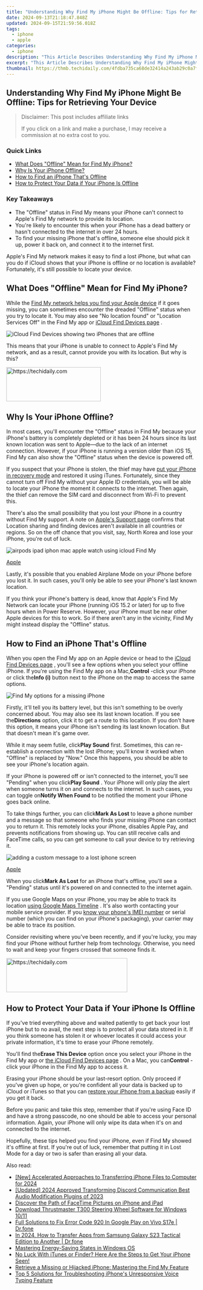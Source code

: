 ```yaml
---
title: "Understanding Why Find My iPhone Might Be Offline: Tips for Retrieving Your Device"
date: 2024-09-13T21:18:47.848Z
updated: 2024-09-15T21:59:56.018Z
tags:
  - iphone
  - apple
categories:
  - iphone
description: "This Article Describes Understanding Why Find My iPhone Might Be Offline: Tips for Retrieving Your Device"
excerpt: "This Article Describes Understanding Why Find My iPhone Might Be Offline: Tips for Retrieving Your Device"
thumbnail: https://thmb.techidaily.com/4fdba735ca68de32414a243ab29c0a7ff66726341a93d84f39e27448ba642383.jpg
---
```


## Understanding Why Find My iPhone Might Be Offline: Tips for Retrieving Your Device

>  Disclaimer: This post includes affiliate links
>
>  If you click on a link and make a purchase, I may receive a commission at no extra cost to you.
>

### Quick Links

* [What Does "Offline" Mean for Find My iPhone?](https://www.makeuseof.com/tag/find-my-iphone-offline-meaning/#what-does-quot-offline-quot-mean-for-find-my-iphone)
* [Why Is Your iPhone Offline?](https://www.makeuseof.com/tag/find-my-iphone-offline-meaning/#why-is-your-iphone-offline)
* [How to Find an iPhone That's Offline](https://www.makeuseof.com/tag/find-my-iphone-offline-meaning/#how-to-find-an-iphone-that-39-s-offline)
* [How to Protect Your Data if Your iPhone Is Offline](https://www.makeuseof.com/tag/find-my-iphone-offline-meaning/#how-to-protect-your-data-if-your-iphone-is-offline)

### Key Takeaways

* The "Offline" status in Find My means your iPhone can't connect to Apple's Find My network to provide its location.
* You're likely to encounter this when your iPhone has a dead battery or hasn't connected to the internet in over 24 hours.
* To find your missing iPhone that's offline, someone else should pick it up, power it back on, and connect it to the internet first.

 Apple's Find My network makes it easy to find a lost iPhone, but what can you do if iCloud shows that your iPhone is offline or no location is available? Fortunately, it's still possible to locate your device.

## What Does "Offline" Mean for Find My iPhone?

 While the [Find My network helps you find your Apple device](https://www.makeuseof.com/apple-find-my-network-explained/) if it goes missing, you can sometimes encounter the dreaded "Offline" status when you try to locate it. You may also see "No location found" or "Location Services Off" in the Find My app or [iCloud Find Devices page](https://www.icloud.com/find/) .

![iCloud Find Devices showing two iPhones that are offline](https://static1.makeuseofimages.com/wordpress/wp-content/uploads/2024/01/icloud-find-devices-showing-two-iphones-that-are-offline.jpg)

 This means that your iPhone is unable to connect to Apple's Find My network, and as a result, cannot provide you with its location. But why is this?

<!-- affiliate ads begin -->
<a href="https://bluettius.sjv.io/c/5597632/2139112/17108" target="_top" id="2139112">
  <img src="//a.impactradius-go.com/display-ad/17108-2139112" border="0" alt="https://techidaily.com" width="250" height="90"/>
</a>
<img height="0" width="0" src="https://bluettius.sjv.io/i/5597632/2139112/17108" style="position:absolute;visibility:hidden;" border="0" />
<!-- affiliate ads end -->

## Why Is Your iPhone Offline?

 In most cases, you'll encounter the "Offline" status in Find My because your iPhone's battery is completely depleted or it has been 24 hours since its last known location was sent to Apple—due to the lack of an internet connection. However, if your iPhone is running a version older than iOS 15, Find My can also show the "Offline" status when the device is powered off.

 If you suspect that your iPhone is stolen, the thief may have [put your iPhone in recovery mode](https://www.makeuseof.com/tag/restart-iphone-recovery-mode/) and restored it using iTunes. Fortunately, since they cannot turn off Find My without your Apple ID credentials, you will be able to locate your iPhone the moment it connects to the internet. Then again, the thief can remove the SIM card and disconnect from Wi-Fi to prevent this.

 There's also the small possibility that you lost your iPhone in a country without Find My support. A note on [Apple's Support page](https://support.apple.com/guide/iphone/locate-a-device-iph09b087eda/ios) confirms that Location sharing and finding devices aren't available in all countries or regions. So on the off chance that you visit, say, North Korea and lose your iPhone, you're out of luck.

![airpods ipad iphon mac apple watch using icloud Find My](https://static1.makeuseofimages.com/wordpress/wp-content/uploads/2023/08/apple-devices-showcasing-find-my-service.jpg)

[Apple](https://www.apple.com/icloud/find-my/)

 Lastly, it's possible that you enabled Airplane Mode on your iPhone before you lost it. In such cases, you'll only be able to see your iPhone's last known location.

 If you think your iPhone's battery is dead, know that Apple's Find My Network can locate your iPhone (running iOS 15.2 or later) for up to five hours when in Power Reserve. However, your iPhone must be near other Apple devices for this to work. So if there aren't any in the vicinity, Find My might instead display the "Offline" status.

## How to Find an iPhone That's Offline

 When you open the Find My app on an Apple device or head to the [iCloud Find Devices page](http://www.icloud.com/find/) , you'll see a few options when you select your offline iPhone. If you're using the Find My app on a Mac,**Control** \-click your iPhone or click the**Info (i)** button next to the iPhone on the map to access the same options.

![Find My options for a missing iPhone](https://static1.makeuseofimages.com/wordpress/wp-content/uploads/2024/01/find-my-options-for-a-missing-iphone-1.jpg)

 Firstly, it'll tell you its battery level, but this isn't something to be overly concerned about. You may also see its last known location. If you see the**Directions** option, click it to get a route to this location. If you don't have this option, it means your iPhone isn't sending its last known location. But that doesn't mean it's game over.

 While it may seem futile, click**Play Sound** first. Sometimes, this can re-establish a connection with the lost iPhone; you'll know it worked when "Offline" is replaced by "Now." Once this happens, you should be able to see your iPhone's location again.

 If your iPhone is powered off or isn't connected to the internet, you'll see "Pending" when you click**Play Sound** . Your iPhone will only play the alert when someone turns it on and connects to the internet. In such cases, you can toggle on**Notify When Found** to be notified the moment your iPhone goes back online.

 To take things further, you can click**Mark As Lost** to leave a phone number and a message so that someone who finds your missing iPhone can contact you to return it. This remotely locks your iPhone, disables Apple Pay, and prevents notifications from showing up. You can still receive calls and FaceTime calls, so you can get someone to call your device to try retrieving it.

![adding a custom message to a lost iphone screen](https://static1.makeuseofimages.com/wordpress/wp-content/uploads/2024/01/lost-iphone-screen.jpg)

[Apple](https://support.apple.com/en-gb/guide/iphone/iph7cc193cfc/ios)

 When you click**Mark As Lost** for an iPhone that's offline, you'll see a "Pending" status until it's powered on and connected to the internet again.

 If you use Google Maps on your iPhone, you may be able to track its location [using Google Maps Timeline](https://www.makeuseof.com/tag/see-youve-google-maps-new-timeline-feature/) . It's also worth contacting your mobile service provider. If you [know your phone's IMEI number](https://www.makeuseof.com/tag/phones-imei-makeuseof-explains/) or serial number (which you can find on your iPhone's packaging), your carrier may be able to trace its position.

 Consider revisiting where you've been recently, and if you're lucky, you may find your iPhone without further help from technology. Otherwise, you need to wait and keep your fingers crossed that someone finds it.

<!-- affiliate ads begin -->
<a href="https://wigfever.sjv.io/c/5597632/2014853/22899" target="_top" id="2014853">
  <img src="//a.impactradius-go.com/display-ad/22899-2014853" border="0" alt="https://techidaily.com" width="320" height="90"/>
</a>
<img height="0" width="0" src="https://wigfever.sjv.io/i/5597632/2014853/22899" style="position:absolute;visibility:hidden;" border="0" />
<!-- affiliate ads end -->

## How to Protect Your Data if Your iPhone Is Offline

 If you've tried everything above and waited patiently to get back your lost iPhone but to no avail, the next step is to protect all your data stored in it. If you think someone has stolen it or whoever locates it could access your private information, it's time to erase your iPhone remotely.

 You'll find the**Erase This Device** option once you select your iPhone in the Find My app or [the iCloud Find Devices page](https://www.icloud.com/find/) . On a Mac, you can**Control** \-click your iPhone in the Find My app to access it.

 Erasing your iPhone should be your last-resort option. Only proceed if you've given up hope, or you're confident all your data is backed up to iCloud or iTunes so that you can [restore your iPhone from a backup](http://www.makeuseof.com/tag/restore-iphone-ipad-from-backup/) easily if you get it back.

 Before you panic and take this step, remember that if you're using Face ID and have a strong passcode, no one should be able to access your personal information. Again, your iPhone will only wipe its data when it's on and connected to the internet.

 Hopefully, these tips helped you find your iPhone, even if Find My showed it's offline at first. If you're out of luck, remember that putting it in Lost Mode for a day or two is safer than erasing all your data.

<ins class="adsbygoogle"
     style="display:block"
     data-ad-format="autorelaxed"
     data-ad-client="ca-pub-7571918770474297"
     data-ad-slot="1223367746"></ins>

<ins class="adsbygoogle"
     style="display:block"
     data-ad-client="ca-pub-7571918770474297"
     data-ad-slot="8358498916"
     data-ad-format="auto"
     data-full-width-responsive="true"></ins>

<span class="atpl-alsoreadstyle">Also read:</span>
<div><ul>
<li><a href="https://fox-hovers.techidaily.com/new-accelerated-approaches-to-transferring-iphone-files-to-computer-for-2024/"><u>[New] Accelerated Approaches to Transferring iPhone Files to Computer for 2024</u></a></li>
<li><a href="https://discord-videos.techidaily.com/updated-2024-approved-transforming-discord-communication-best-audio-modification-plugins-of-2023/"><u>[Updated] 2024 Approved Transforming Discord Communication Best Audio Modification Plugins of 2023</u></a></li>
<li><a href="https://fox-that.techidaily.com/discover-the-path-of-facetime-pictures-on-iphone-and-ipad/"><u>Discover the Path of FaceTime Pictures on iPhone and iPad</u></a></li>
<li><a href="https://win-dash.techidaily.com/download-thrustmaster-t300-steering-wheel-software-for-windows-1011/"><u>Download Thrustmaster T300 Steering Wheel Software for Windows 10/11</u></a></li>
<li><a href="https://howto.techidaily.com/full-solutions-to-fix-error-code-920-in-google-play-on-vivo-s17e-drfone-by-drfone-fix-android-problems-fix-android-problems/"><u>Full Solutions to Fix Error Code 920 In Google Play on Vivo S17e | Dr.fone</u></a></li>
<li><a href="https://android-transfer.techidaily.com/in-2024-how-to-transfer-apps-from-samsung-galaxy-s23-tactical-edition-to-another-drfone-by-drfone-transfer-from-android-transfer-from-android/"><u>In 2024, How to Transfer Apps from Samsung Galaxy S23 Tactical Edition to Another | Dr.fone</u></a></li>
<li><a href="https://win11-tips.techidaily.com/mastering-energy-saving-states-in-windows-os/"><u>Mastering Energy-Saving States in Windows OS</u></a></li>
<li><a href="https://fox-that.techidaily.com/no-luck-with-itunes-or-finder-here-are-the-steps-to-get-your-iphone-seen/"><u>No Luck With iTunes or Finder? Here Are the Steps to Get Your iPhone Seen!</u></a></li>
<li><a href="https://fox-that.techidaily.com/retrieve-a-missing-or-hijacked-iphone-mastering-the-find-my-feature/"><u>Retrieve a Missing or Hijacked iPhone: Mastering the Find My Feature</u></a></li>
<li><a href="https://fox-that.techidaily.com/top-5-solutions-for-troubleshooting-iphones-unresponsive-voice-typing-feature/"><u>Top 5 Solutions for Troubleshooting iPhone's Unresponsive Voice Typing Feature</u></a></li>
</ul></div>

